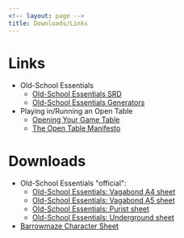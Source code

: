 ```yaml
---
<!-- layout: page -->
title: Downloads/Links
---
```


# Links

- Old-School Essentials
  - [Old-School Essentials SRD](https://oldschoolessentials.necroticgnome.com/srd/index.php/Main_Page)
  - [Old-School Essentials Generators](https://oldschoolessentials.necroticgnome.com/generators/)
- Playing in/Running an Open Table
  - [Opening Your Game Table](https://thealexandrian.net/wordpress/1223/roleplaying-games/opening-your-game-table)
  - [The Open Table Manifesto](https://thealexandrian.net/wordpress/38643/roleplaying-games/open-table-manifesto)


# Downloads

- Old-School Essentials "official":
  - [Old-School Essentials: Vagabond A4 sheet](./downloads/Old-School_Essentials_-_Vagabond_Character_Sheet_A4_v2.pdf)
  - [Old-School Essentials: Vagabond A5 sheet](./downloads/Old-School_Essentials_-_Vagabond_Character_Sheet_A5_v2.pdf)
  - [Old-School Essentials: Purist sheet](./downloads/Old-School_Essentials_Purist_Character_Sheet.pdf)
  - [Old-School Essentials: Underground sheet](./downloads/Old-School_Essentials_Underground_Character_Sheet.pdf)
- [Barrowmaze Character Sheet](./downloads/BarrowmazeSheet.pdf)
